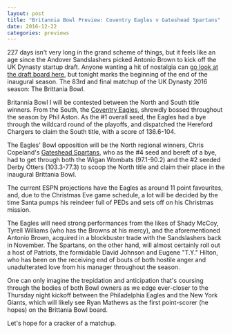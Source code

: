 ```yaml
---
layout: post
title: "Britannia Bowl Preview: Coventry Eagles v Gateshead Spartans"
date: 2016-12-22
categories: previews
---
```


227 days isn't very long in the grand scheme of things, but it feels like an age since the Andover Sandslashers picked Antonio Brown to kick off the UK Dynasty startup draft. Anyone wanting a hit of nostalgia can [go look at the draft board here](http://bit.do/UKDynastyLeagueStartupDraftBoard), but tonight marks the beginning of the end of the inaugural season. The 83rd and final matchup of the UK Dynasty 2016 season: The Brittania Bowl.

Britannia Bowl I will be contested between the North and South title winners. From the South, the [Coventry Eagles](http://games.espn.com/ffl/clubhouse?leagueId=7168&teamId=9), shrewdly bossed throughout the season by Phil Aston. As the #1 overall seed, the Eagles had a bye through the wildcard round of the playoffs, and dispatched the Hereford Chargers to claim the South title, with a score of 136.6-104.

The Eagles' Bowl opposition will be the North regional winners, Chris Copeland's [Gateshead Spartans](http://games.espn.com/ffl/clubhouse?leagueId=7168&teamId=3), who as the #4 seed and bereft of a bye, had to get through both the Wigan Wombats (97.1-90.2) and the #2 seeded Derby Otters (103.3-77.3) to scoop the North title and claim their place in the inaugural Brittania Bowl.

The current ESPN projections have the Eagles as around 11 point favourites, and, due to the Christmas Eve game schedule, a lot will be decided by the time Santa pumps his reindeer full of PEDs and sets off on his Christmas mission.

The Eagles will need strong performances from the likes of Shady McCoy, Tyrell Williams (who has the Browns at his mercy), and the aforementioned Antonio Brown, acquired in a blockbuster trade with the Sandslashers back in November. The Spartans, on the other hand, will almost certainly roll out a host of Patriots, the formidable David Johnson and Eugene "T.Y." Hilton, who has been on the receiving end of bouts of both hostile anger and unadulterated love from his manager throughout the season.

One can only imagine the trepidation and anticipation that's coursing through the bodies of both Bowl owners as we edge ever-closer to the Thursday night kickoff between the Philadelphia Eagles and the New York Giants, which will likely see Ryan Mathews as the first point-scorer (he hopes) on the Brittania Bowl board.

Let's hope for a cracker of a matchup.